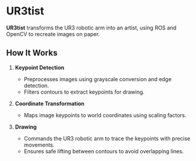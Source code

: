 # UR3tist

**UR3tist** transforms the UR3 robotic arm into an artist, using ROS and OpenCV to recreate images on paper.

## How It Works

1. **Keypoint Detection**
   - Preprocesses images using grayscale conversion and edge detection.
   - Filters contours to extract keypoints for drawing.

2. **Coordinate Transformation**
   - Maps image keypoints to world coordinates using scaling factors.

3. **Drawing**
   - Commands the UR3 robotic arm to trace the keypoints with precise movements.
   - Ensures safe lifting between contours to avoid overlapping lines.
